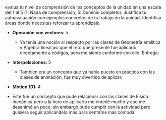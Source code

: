 evalúa tu nivel de comprensión de los conceptos de la unidad en una escala del 1 al 5 (1: Nada de comprensión, 5: Dominio completo). Justifica tu autoevaluación con ejemplos concretos de tu trabajo en la unidad. Identifica áreas donde necesitas reforzar tu aprendizaje.

* **Operación con vectores**: 5
  * Ya tenía una noción al respecto por las clases de Geometría analítica y Álgebra lineal así que el reto que presenté fue aplicarlo directamente a códigos, pero me siento conforme con ello.
Entrega:

* **Interpolaciones:** 5
  * También era un concepto que ya había puesto en práctica con las clases de animación, fue muy divertido de aplicar.

* **Motion 101:** 4
* Este fue un concepto que pude relacionar con las clases de Física mecánica pero a la hora de aplicarlo me enredé mucho y eso me desanimó un poco, sin embargo pude cumplir con la actividad pero quisiera seguir aplicándolo más para sentirme más cómoda.

